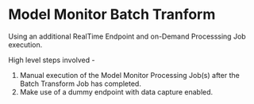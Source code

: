 # Model Monitor Batch Tranform

Using an additional RealTime Endpoint and on-Demand Processsing Job execution. 

High level steps involved -

1. Manual execution of the Model Monitor Processing Job(s) after the Batch Transform Job has completed.
2. Make use of a dummy endpoint with data capture enabled.
